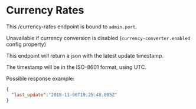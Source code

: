 # Currency Rates

This /currency-rates endpoint is bound to `admin.port`.

Unavailable if currency conversion is disabled (`currency-converter.enabled` config property)

This endpoint will return a json with the latest update timestamp.

The timestamp will be in the ISO-8601 format, using UTC.

Possible response example:

```json
{
  "last_update":"2018-11-06T19:25:48.085Z"
}
```